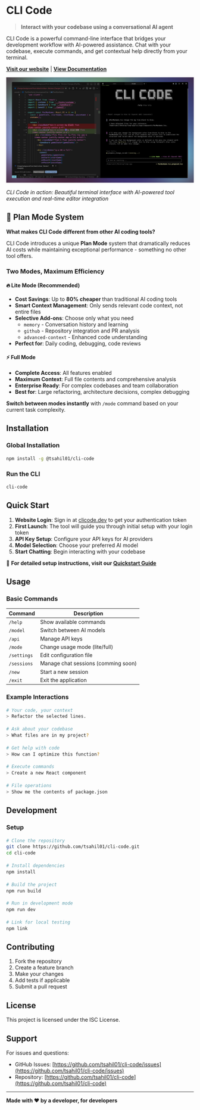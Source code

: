 # CLI Code

> **Interact with your codebase using a conversational AI agent**

CLI Code is a powerful command-line interface that bridges your development workflow with AI-powered assistance. Chat with your codebase, execute commands, and get contextual help directly from your terminal.

**[Visit our website](https://clicode.dev)** | **[View Documentation](https://docs.clicode.dev)**

![CLI Code Interface](/docs/imgs/ss.png)

*CLI Code in action: Beautiful terminal interface with AI-powered tool execution and real-time editor integration*

## 🚀 Plan Mode System

**What makes CLI Code different from other AI coding tools?**

CLI Code introduces a unique **Plan Mode** system that dramatically reduces AI costs while maintaining exceptional performance - something no other tool offers.

### Two Modes, Maximum Efficiency

#### 🔥 **Lite Mode** (Recommended)
- **Cost Savings**: Up to **80% cheaper** than traditional AI coding tools
- **Smart Context Management**: Only sends relevant code context, not entire files
- **Selective Add-ons**: Choose only what you need
  - `memory` - Conversation history and learning
  - `github` - Repository integration and PR analysis  
  - `advanced-context` - Enhanced code understanding
- **Perfect for**: Daily coding, debugging, code reviews

#### ⚡ **Full Mode** 
- **Complete Access**: All features enabled
- **Maximum Context**: Full file contents and comprehensive analysis
- **Enterprise Ready**: For complex codebases and team collaboration
- **Best for**: Large refactoring, architecture decisions, complex debugging



**Switch between modes instantly** with `/mode` command based on your current task complexity.

## Installation

### Global Installation
```bash
npm install -g @tsahil01/cli-code
```

### Run the CLI
```bash
cli-code
```

## Quick Start

1. **Website Login**: Sign in at [clicode.dev](https://clicode.dev) to get your authentication token
2. **First Launch**: The tool will guide you through initial setup with your login token
3. **API Key Setup**: Configure your API keys for AI providers
4. **Model Selection**: Choose your preferred AI model
5. **Start Chatting**: Begin interacting with your codebase

📖 **For detailed setup instructions, visit our [Quickstart Guide](https://docs.clicode.dev/)**

## Usage

### Basic Commands

| Command | Description |
|---------|-------------|
| `/help` | Show available commands |
| `/model` | Switch between AI models |
| `/api` | Manage API keys |
| `/mode` | Change usage mode (lite/full) |
| `/settings` | Edit configuration file |
| `/sessions` | Manage chat sessions (comming soon) |
| `/new` | Start a new session |
| `/exit` | Exit the application |

### Example Interactions

```bash
# Your code, your context
> Refactor the selected lines.

# Ask about your codebase
> What files are in my project?

# Get help with code
> How can I optimize this function?

# Execute commands
> Create a new React component

# File operations
> Show me the contents of package.json
```

## Development

### Setup
```bash
# Clone the repository
git clone https://github.com/tsahil01/cli-code.git
cd cli-code

# Install dependencies
npm install

# Build the project
npm run build

# Run in development mode
npm run dev

# Link for local testing
npm link
```

## Contributing

1. Fork the repository
2. Create a feature branch
3. Make your changes
4. Add tests if applicable
5. Submit a pull request

## License

This project is licensed under the ISC License.

## Support

For issues and questions:
- GitHub Issues: [https://github.com/tsahil01/cli-code/issues](https://github.com/tsahil01/cli-code/issues)
- Repository: [https://github.com/tsahil01/cli-code](https://github.com/tsahil01/cli-code)

---

**Made with ❤️ by a developer, for developers**

